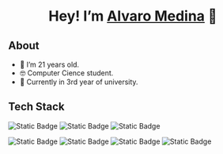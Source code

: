 <h1 align="center"> Hey! I’m <a href="https://alvaro-mediina.github.io/Portfolio">Alvaro Medina</a> 👋</h1>

## About
- 🥳 I’m 21 years old.
- 🤓 Computer Cience student.
- 📖 Currently in 3rd year of university.

## Tech Stack
![Static Badge](https://img.shields.io/badge/Haskell-%235B2C6F%20?style=for-the-badge&logo=haskell) ![Static Badge](https://img.shields.io/badge/language-%2321618C?style=for-the-badge&logo=C) ![Static Badge](https://img.shields.io/badge/language-%2321618C?style=for-the-badge&logo=C%2B%2B)


![Static Badge](https://img.shields.io/badge/PYTHON-%23F1C40F?style=for-the-badge&logo=Python)  ![Static Badge](https://img.shields.io/badge/Java-%23A93226?style=for-the-badge&logo=java&logoColor=hex&logoSize=auto) ![Static Badge](https://img.shields.io/badge/Latex-%2328B463?style=for-the-badge&logo=latex) ![Static Badge](https://img.shields.io/badge/Notion-grey?style=for-the-badge&logo=notion&logoColor=hex&logoSize=auto)








